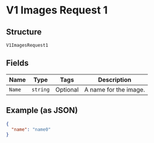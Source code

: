 
# V1 Images Request 1

## Structure

`V1ImagesRequest1`

## Fields

| Name | Type | Tags | Description |
|  --- | --- | --- | --- |
| `Name` | `string` | Optional | A name for the image. |

## Example (as JSON)

```json
{
  "name": "name0"
}
```

